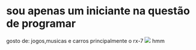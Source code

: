 # sou apenas um iniciante na questão de programar
gosto de: jogos,musicas e carros principalmente o rx-7
![](https://tenor.com/pt-BR/view/skull-gif-25694630.gifurl)
hmm
